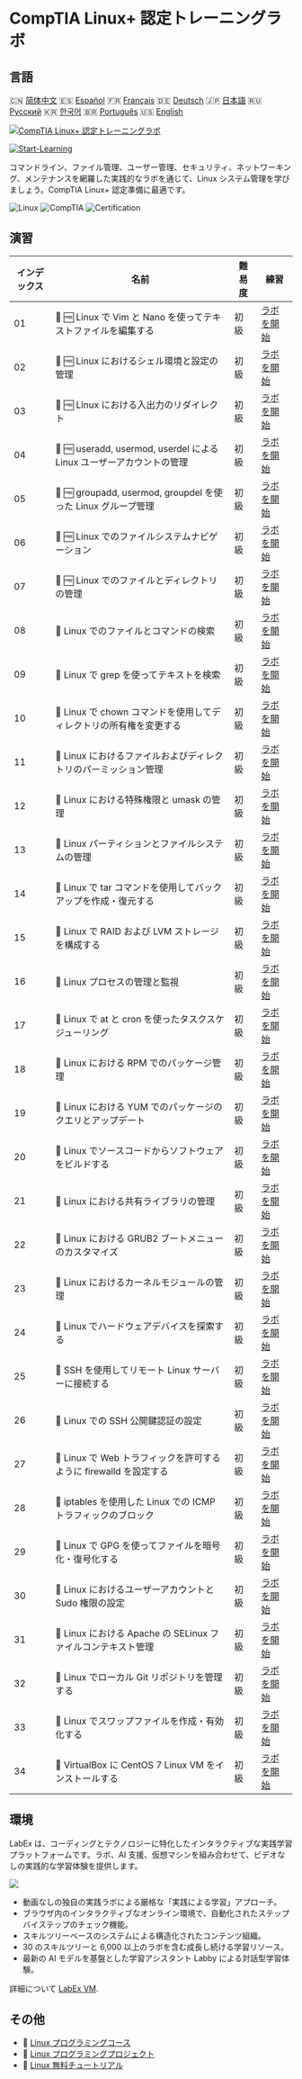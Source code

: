 # CompTIA Linux+ 認定トレーニングラボ

## 言語

🇨🇳 [简体中文](README_zh.md) 🇪🇸 [Español](README_es.md) 🇫🇷 [Français](README_fr.md) 🇩🇪 [Deutsch](README_de.md) 🇯🇵 [日本語](README_ja.md) 🇷🇺 [Русский](README_ru.md) 🇰🇷 [한국어](README_ko.md) 🇧🇷 [Português](README_pt.md) 🇺🇸 [English](README.md) 

[![CompTIA Linux+ 認定トレーニングラボ](https://cover-creator.labex.io/comptia-linux-plus-training-labs.png?lang=ja)](https://labex.io/ja/courses/comptia-linux-plus-training-labs)

[![Start-Learning](https://img.shields.io/badge/Start-Learning-whitesmoke?style=for-the-badge)](https://labex.io/ja/courses/comptia-linux-plus-training-labs)

コマンドライン、ファイル管理、ユーザー管理、セキュリティ、ネットワーキング、メンテナンスを網羅した実践的なラボを通じて、Linux システム管理を学びましょう。CompTIA Linux+ 認定準備に最適です。

![Linux](https://img.shields.io/badge/Linux-whitesmoke?style=for-the-badge&logo=linux)
![CompTIA](https://img.shields.io/badge/CompTIA-whitesmoke?style=for-the-badge&logo=comptia)
![Certification](https://img.shields.io/badge/Certification-whitesmoke?style=for-the-badge&logo=certification)


## 演習

|   インデックス | 名前                                                                  | 難易度   | 練習                                                                                                                                              |
|----------------|-----------------------------------------------------------------------|----------|---------------------------------------------------------------------------------------------------------------------------------------------------|
|             01 | 📖 🆓 Linux で Vim と Nano を使ってテキストファイルを編集する         | 初級     | <a target='_blank' href='https://labex.io/ja/tutorials/comptia-edit-text-files-in-linux-with-vim-and-nano-591076'>ラボを開始</a>                  |
|             02 | 📖 🆓 Linux におけるシェル環境と設定の管理                            | 初級     | <a target='_blank' href='https://labex.io/ja/tutorials/comptia-manage-shell-environment-and-configuration-in-linux-590838'>ラボを開始</a>         |
|             03 | 📖 🆓 Linux における入出力のリダイレクト                              | 初級     | <a target='_blank' href='https://labex.io/ja/tutorials/comptia-redirecting-input-and-output-in-linux-590840'>ラボを開始</a>                       |
|             04 | 📖 🆓 useradd, usermod, userdel による Linux ユーザーアカウントの管理 | 初級     | <a target='_blank' href='https://labex.io/ja/tutorials/comptia-manage-linux-user-accounts-with-useradd-usermod-and-userdel-590837'>ラボを開始</a> |
|             05 | 📖 🆓 groupadd, usermod, groupdel を使った Linux グループ管理         | 初級     | <a target='_blank' href='https://labex.io/ja/tutorials/comptia-manage-linux-groups-with-groupadd-usermod-and-groupdel-590836'>ラボを開始</a>      |
|             06 | 📖 🆓 Linux でのファイルシステムナビゲーション                        | 初級     | <a target='_blank' href='https://labex.io/ja/tutorials/comptia-navigate-the-filesystem-in-linux-590971'>ラボを開始</a>                            |
|             07 | 📖 🆓 Linux でのファイルとディレクトリの管理                          | 初級     | <a target='_blank' href='https://labex.io/ja/tutorials/comptia-manage-files-and-directories-in-linux-590835'>ラボを開始</a>                       |
|             08 | 📖  Linux でのファイルとコマンドの検索                                | 初級     | <a target='_blank' href='https://labex.io/ja/tutorials/comptia-find-files-and-commands-in-linux-590834'>ラボを開始</a>                            |
|             09 | 📖  Linux で grep を使ってテキストを検索                              | 初級     | <a target='_blank' href='https://labex.io/ja/tutorials/comptia-search-text-with-grep-in-linux-590841'>ラボを開始</a>                              |
|             10 | 📖  Linux で chown コマンドを使用してディレクトリの所有権を変更する   | 初級     | <a target='_blank' href='https://labex.io/ja/tutorials/comptia-modify-directory-ownership-with-chown-in-linux-590847'>ラボを開始</a>              |
|             11 | 📖  Linux におけるファイルおよびディレクトリのパーミッション管理      | 初級     | <a target='_blank' href='https://labex.io/ja/tutorials/comptia-manage-file-and-directory-permissions-in-linux-590844'>ラボを開始</a>              |
|             12 | 📖  Linux における特殊権限と umask の管理                             | 初級     | <a target='_blank' href='https://labex.io/ja/tutorials/linux-manage-special-permissions-and-umask-in-linux-590846'>ラボを開始</a>                 |
|             13 | 📖  Linux パーティションとファイルシステムの管理                      | 初級     | <a target='_blank' href='https://labex.io/ja/tutorials/comptia-manage-linux-partitions-and-filesystems-590845'>ラボを開始</a>                     |
|             14 | 📖  Linux で tar コマンドを使用してバックアップを作成・復元する       | 初級     | <a target='_blank' href='https://labex.io/ja/tutorials/comptia-create-and-restore-a-backup-with-tar-in-linux-590843'>ラボを開始</a>               |
|             15 | 📖  Linux で RAID および LVM ストレージを構成する                     | 初級     | <a target='_blank' href='https://labex.io/ja/tutorials/comptia-configure-raid-and-lvm-storage-in-linux-590842'>ラボを開始</a>                     |
|             16 | 📖  Linux プロセスの管理と監視                                        | 初級     | <a target='_blank' href='https://labex.io/ja/tutorials/comptia-manage-and-monitor-linux-processes-590864'>ラボを開始</a>                          |
|             17 | 📖  Linux で at と cron を使ったタスクスケジューリング                | 初級     | <a target='_blank' href='https://labex.io/ja/tutorials/comptia-schedule-tasks-with-at-and-cron-in-linux-590870'>ラボを開始</a>                    |
|             18 | 📖  Linux における RPM でのパッケージ管理                             | 初級     | <a target='_blank' href='https://labex.io/ja/tutorials/rhel-managing-packages-with-rpm-in-linux-590868'>ラボを開始</a>                            |
|             19 | 📖  Linux における YUM でのパッケージのクエリとアップデート           | 初級     | <a target='_blank' href='https://labex.io/ja/tutorials/rhel-query-and-update-packages-with-yum-in-linux-590869'>ラボを開始</a>                    |
|             20 | 📖  Linux でソースコードからソフトウェアをビルドする                  | 初級     | <a target='_blank' href='https://labex.io/ja/tutorials/comptia-build-software-from-source-code-in-linux-590853'>ラボを開始</a>                    |
|             21 | 📖  Linux における共有ライブラリの管理                                | 初級     | <a target='_blank' href='https://labex.io/ja/tutorials/comptia-manage-shared-libraries-in-linux-590867'>ラボを開始</a>                            |
|             22 | 📖  Linux における GRUB2 ブートメニューのカスタマイズ                 | 初級     | <a target='_blank' href='https://labex.io/ja/tutorials/comptia-customize-the-grub2-boot-menu-in-linux-590859'>ラボを開始</a>                      |
|             23 | 📖  Linux におけるカーネルモジュールの管理                            | 初級     | <a target='_blank' href='https://labex.io/ja/tutorials/comptia-manage-kernel-modules-in-linux-590865'>ラボを開始</a>                              |
|             24 | 📖  Linux でハードウェアデバイスを探索する                            | 初級     | <a target='_blank' href='https://labex.io/ja/tutorials/comptia-explore-hardware-devices-in-linux-590861'>ラボを開始</a>                           |
|             25 | 📖  SSH を使用してリモート Linux サーバーに接続する                   | 初級     | <a target='_blank' href='https://labex.io/ja/tutorials/linux-connect-to-a-remote-linux-server-using-ssh-590857'>ラボを開始</a>                    |
|             26 | 📖  Linux での SSH 公開鍵認証の設定                                   | 初級     | <a target='_blank' href='https://labex.io/ja/tutorials/comptia-configure-ssh-public-key-authentication-in-linux-590855'>ラボを開始</a>            |
|             27 | 📖  Linux で Web トラフィックを許可するように firewalld を設定する    | 初級     | <a target='_blank' href='https://labex.io/ja/tutorials/comptia-configure-firewalld-to-allow-web-traffic-in-linux-590854'>ラボを開始</a>           |
|             28 | 📖  iptables を使用した Linux での ICMP トラフィックのブロック        | 初級     | <a target='_blank' href='https://labex.io/ja/tutorials/comptia-block-icmp-traffic-in-linux-using-iptables-590852'>ラボを開始</a>                  |
|             29 | 📖  Linux で GPG を使ってファイルを暗号化・復号化する                 | 初級     | <a target='_blank' href='https://labex.io/ja/tutorials/comptia-encrypt-and-decrypt-files-with-gpg-in-linux-590860'>ラボを開始</a>                 |
|             30 | 📖  Linux におけるユーザーアカウントと Sudo 権限の設定                | 初級     | <a target='_blank' href='https://labex.io/ja/tutorials/comptia-configure-user-accounts-and-sudo-privileges-in-linux-590856'>ラボを開始</a>        |
|             31 | 📖  Linux における Apache の SELinux ファイルコンテキスト管理         | 初級     | <a target='_blank' href='https://labex.io/ja/tutorials/comptia-manage-selinux-file-contexts-for-apache-in-linux-590866'>ラボを開始</a>            |
|             32 | 📖  Linux でローカル Git リポジトリを管理する                         | 初級     | <a target='_blank' href='https://labex.io/ja/tutorials/comptia-manage-a-local-git-repository-in-linux-590863'>ラボを開始</a>                      |
|             33 | 📖  Linux でスワップファイルを作成・有効化する                        | 初級     | <a target='_blank' href='https://labex.io/ja/tutorials/comptia-create-and-activate-a-swap-file-in-linux-590858'>ラボを開始</a>                    |
|             34 | 📖  VirtualBox に CentOS 7 Linux VM をインストールする                | 初級     | <a target='_blank' href='https://labex.io/ja/tutorials/comptia-install-a-centos-7-linux-vm-in-virtualbox-590862'>ラボを開始</a>                   |

## 環境

LabEx は、コーディングとテクノロジーに特化したインタラクティブな実践学習プラットフォームです。ラボ、AI 支援、仮想マシンを組み合わせて、ビデオなしの実践的な学習体験を提供します。

![](https://tutorial-screenshot.getvm.io/images/vm-1725247253.png)

- 動画なしの独自の実践ラボによる厳格な「実践による学習」アプローチ。
- ブラウザ内のインタラクティブなオンライン環境で、自動化されたステップバイステップのチェック機能。
- スキルツリーベースのシステムによる構造化されたコンテンツ組織。
- 30 のスキルツリーと 6,000 以上のラボを含む成長し続ける学習リソース。
- 最新の AI モデルを基盤とした学習アシスタント Labby による対話型学習体験。

詳細について [LabEx VM](https://support.labex.io/using-labex/virtual-machine).

## その他

- 🔗 [Linux プログラミングコース](https://github.com/labex-labs/awesome-programming-courses)
- 🔗 [Linux プログラミングプロジェクト](https://github.com/labex-labs/awesome-programming-projects)
- 🔗 [Linux 無料チュートリアル](https://github.com/labex-labs/linux-free-tutorials)


